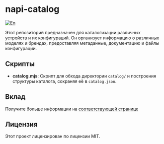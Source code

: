 # napi-catalog

[![En](https://img.shields.io/badge/Language-English-green.svg)](README.md)

Этот репозиторий предназначен для каталогизации различных устройств и их конфигураций. Он организует информацию о различных моделях и брендах, предоставляя метаданные, документацию и файлы конфигурации.

## Скрипты

- **catalog.mjs**: Скрипт для обхода директории `catalog/` и построения структуры каталога, сохраняя её в `catalog.json`.

## Вклад

Получите больше информации на [соответствующей странице](CONTRIBUTING.md)

## Лицензия

Этот проект лицензирован по лицензии MIT.
